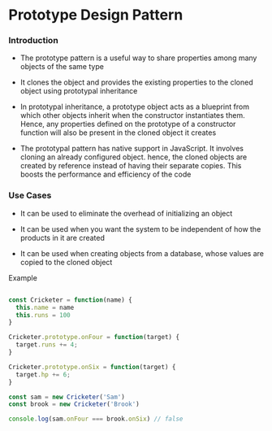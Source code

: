 # Prototype Design Pattern

### Introduction

* The prototype pattern is a useful way to share properties among many objects of the same type
    
* It clones the object and provides the existing properties to the cloned object using prototypal inheritance
    
* In prototypal inheritance, a prototype object acts as a blueprint from which other objects inherit when the constructor instantiates them. Hence, any properties defined on the prototype of a constructor function will also be present in the cloned object it creates
    
* The prototypal pattern has native support in JavaScript. It involves cloning an already configured object. hence, the cloned objects are created by reference instead of having their separate copies. This boosts the performance and efficiency of the code
    

### Use Cases

* It can be used to eliminate the overhead of initializing an object
    
* It can be used when you want the system to be independent of how the products in it are created
    
* It can be used when creating objects from a database, whose values are copied to the cloned object
    

Example

```javascript

const Cricketer = function(name) {
  this.name = name
  this.runs = 100
}

Cricketer.prototype.onFour = function(target) {
  target.runs += 4;
}

Cricketer.prototype.onSix = function(target) {
  target.hp += 6;
}

const sam = new Cricketer('Sam')
const brook = new Cricketer('Brook')

console.log(sam.onFour === brook.onSix) // false
```